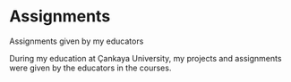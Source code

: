 # Assignments
Assignments given by my educators

During my education at Çankaya University, my projects and assignments were given by the educators in the courses.
